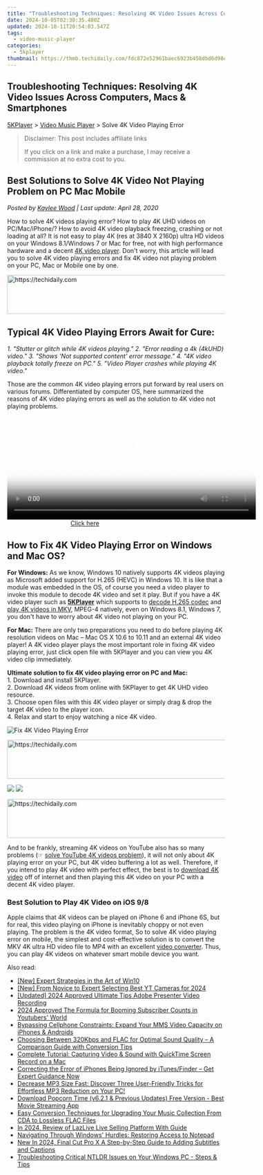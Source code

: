 ```yaml
---
title: "Troubleshooting Techniques: Resolving 4K Video Issues Across Computers, Macs & Smartphones"
date: 2024-10-05T02:30:35.480Z
updated: 2024-10-11T20:54:03.547Z
tags:
  - video-music-player
categories:
  - 5kplayer
thumbnail: https://thmb.techidaily.com/fdc872e52961baec6923b458dbd6d98e67f3ed40f9ab2afdf7e0f1b821a0cc59.jpg
---
```


## Troubleshooting Techniques: Resolving 4K Video Issues Across Computers, Macs & Smartphones

[5KPlayer](https://tools.techidaily.com/5kplayer/products/) \> [Video Music Player](https://tools.techidaily.com/5kplayer/video-music-player/) \> Solve 4K Video Playing Error

>  Disclaimer: This post includes affiliate links
>
>  If you click on a link and make a purchase, I may receive a commission at no extra cost to you.
>

## Best Solutions to Solve 4K Video Not Playing Problem on PC Mac Mobile

 _Posted by [Kaylee Wood](https://www.quora.com/profile/Amanda-Hu-21) | Last update: April 28, 2020_

How to solve 4K videos playing error? How to play 4K UHD videos on PC/Mac/iPhone/? How to avoid 4K video playback freezing, crashing or not loading at all? It is not easy to play 4K (res at 3840 X 2160p) ultra HD videos on your Windows 8.1/Windows 7 or Mac for free, not with high performance hardware and a decent [4K video player](https://tools.techidaily.com/5kplayer/video-music-player/). Don't worry, this article will lead you to solve 4K video playing errors and fix 4K video not playing problem on your PC, Mac or Mobile one by one. 

<!-- affiliate ads begin -->
<a href="https://appsumo.8odi.net/c/5597632/2151873/7443" target="_top" id="2151873">
  <img src="//a.impactradius-go.com/display-ad/7443-2151873" border="0" alt="https://techidaily.com" width="728" height="90"/>
</a>
<img height="0" width="0" src="https://appsumo.8odi.net/i/5597632/2151873/7443" style="position:absolute;visibility:hidden;" border="0" />
<!-- affiliate ads end -->

##  Typical 4K Video Playing Errors Await for Cure:

_1\. "Stutter or glitch while 4K videos playing."_ 
_2\. "Error reading a 4k (4kUHD) video."_ 
_3\. "Shows 'Not supported content' error message."_ 
_4\. "4K video playback totally freeze on PC."_ 
_5\. "Video Player crashes while playing 4K video."_ 

Those are the common 4K video playing errors put forward by real users on various forums. Differentiated by computer OS, here summarized the reasons of 4K video playing errors as well as the solution to 4K video not playing problems. 

<!-- affiliate ads begin -->
<span id="1983472">
					<video width="576" height="240" style="cursor:pointer"
           poster="//a.impactradius-go.com/display-clicktoplayimage/1983472.png"
           onclick="if(!this.playClicked){this.play();this.setAttribute('controls',true);this.playClicked=true;}">
	   <source src="//a.impactradius-go.com/display-ad/22993-1983472">
	   <img src="//a.impactradius-go.com/display-clicktoplayimage/1983472.png" style="border: none; height: 100%; width: 100%; object-fit: contain">
	</video>
	<div style="width:360px;text-align:center"><a href="javascript:window.open(decodeURIComponent('https%3A%2F%2Fhomestyler.sjv.io%2Fc%2F5597632%2F1983472%2F22993'), '_blank');void(0);">Click here</a></div>
</span>
<img height="0" width="0" src="https://imp.pxf.io/i/5597632/1983472/22993" style="position:absolute;visibility:hidden;" border="0" />
<!-- affiliate ads end -->

## How to Fix 4K Video Playing Error on Windows and Mac OS?

**For Windows:** As we know, Windows 10 natively supports 4K videos playing as Microsoft added support for H.265 (HEVC) in Windows 10\. It is like that a module was embedded in the OS, of course you need a video player to invoke this module to decode 4K video and set it play. But if you have a 4K video player such as [**5KPlayer**](https://tools.techidaily.com/5kplayer/products/) which supports to [decode H.265 codec](https://tools.techidaily.com/5kplayer/video-music-player/) and [play 4K videos in MKV](https://tools.techidaily.com/5kplayer/video-music-player/), MPEG-4 natively, even on Windows 8.1, Windows 7, you don't have to worry about 4K video not playing on your PC. 

**For Mac:** There are only two preparations you need to do before playing 4K resolution videos on Mac – Mac OS X 10.6 to 10.11 and an external 4K video player! A 4K video player plays the most important role in fixing 4K video playing error, just click open file with 5KPlayer and you can view you 4K video clip immediately.

**Ultimate solution to fix 4K video playing error on PC and Mac:**   
1\. Download and install 5KPlayer.  
2\. Download 4K videos from online with 5KPlayer to get 4K UHD video resource.  
3\. Choose open files with this 4K video player or simply drag & drop the target 4K video to the player icon.  
4\. Relax and start to enjoy watching a nice 4K video.

![Fix 4K Video Playing Error](https://www.5kplayer.com/video-music-player/../youtube-download/img/play-4k.jpg)

<!-- affiliate ads begin -->
<a href="https://appsumo.8odi.net/c/5597632/2118315/7443" target="_top" id="2118315">
  <img src="//a.impactradius-go.com/display-ad/7443-2118315" border="0" alt="https://techidaily.com" width="728" height="90"/>
</a>
<img height="0" width="0" src="https://appsumo.8odi.net/i/5597632/2118315/7443" style="position:absolute;visibility:hidden;" border="0" />
<!-- affiliate ads end -->

[![](https://www.5kplayer.com/video-music-player/../button/freedownwhitewin.png)](https://tools.techidaily.com/5kplayer/products/) [![](https://www.5kplayer.com/video-music-player/../button/freedownbackmac.png)](https://tools.techidaily.com/5kplayer/products/) 

<!-- affiliate ads begin -->
<a href="https://unicoeye.pxf.io/c/5597632/2134237/18498" target="_top" id="2134237">
  <img src="//a.impactradius-go.com/display-ad/18498-2134237" border="0" alt="https://techidaily.com" width="728" height="90"/>
</a>
<img height="0" width="0" src="https://unicoeye.pxf.io/i/5597632/2134237/18498" style="position:absolute;visibility:hidden;" border="0" />
<!-- affiliate ads end -->

And to be frankly, streaming 4K videos on YouTube also has so many problems (☞ [solve YouTube 4K videos problem](https://tools.techidaily.com/5kplayer/youtube-download/)), it will not only about 4K playing error on your PC, but 4K video buffering a lot as well. Therefore, if you intend to play 4K video with perfect effect, the best is to [download 4K video](https://tools.techidaily.com/5kplayer/youtube-download/) off of internet and then playing this 4K video on your PC with a decent 4K video player. 

### **Best Solution to Play 4K Video on iOS 9/8**

Apple claims that 4K videos can be played on iPhone 6 and iPhone 6S, but for real, this video playing on iPhone is inevitably choppy or not even playing. The problem is the 4K video format, So to solve 4K video playing error on mobile, the simplest and cost-effective solution is to convert the MKV 4K ultra HD video file to MP4 with an excellent [video converter](https://tools.techidaily.com/5kplayer/products/). Thus, you can play 4K videos on whatever smart mobile device you want.

<ins class="adsbygoogle"
     style="display:block"
     data-ad-format="autorelaxed"
     data-ad-client="ca-pub-7571918770474297"
     data-ad-slot="1223367746"></ins>

<ins class="adsbygoogle"
     style="display:block"
     data-ad-client="ca-pub-7571918770474297"
     data-ad-slot="8358498916"
     data-ad-format="auto"
     data-full-width-responsive="true"></ins>

<span class="atpl-alsoreadstyle">Also read:</span>
<div><ul>
<li><a href="https://some-techniques.techidaily.com/new-expert-strategies-in-the-art-of-win10/"><u>[New] Expert Strategies in the Art of Win10</u></a></li>
<li><a href="https://eaxpv-info.techidaily.com/new-from-novice-to-expert-selecting-best-yt-cameras-for-2024/"><u>[New] From Novice to Expert Selecting Best YT Cameras for 2024</u></a></li>
<li><a href="https://visual-screen-recording.techidaily.com/updated-2024-approved-ultimate-tips-adobe-presenter-video-recording/"><u>[Updated] 2024 Approved Ultimate Tips Adobe Presenter Video Recording</u></a></li>
<li><a href="https://article-tips.techidaily.com/2024-approved-the-formula-for-booming-subscriber-counts-in-youtubers-world/"><u>2024 Approved The Formula for Booming Subscriber Counts in Youtubers' World</u></a></li>
<li><a href="https://video-ai-editor.techidaily.com/bypassing-cellphone-constraints-expand-your-mms-video-capacity-on-iphones-and-androids/"><u>Bypassing Cellphone Constraints: Expand Your MMS Video Capacity on iPhones & Androids</u></a></li>
<li><a href="https://video-ai-editor.techidaily.com/choosing-between-320kbps-and-flac-for-optimal-sound-quality-a-comparison-guide-with-conversion-tips/"><u>Choosing Between 320Kbps and FLAC for Optimal Sound Quality – A Comparison Guide with Conversion Tips</u></a></li>
<li><a href="https://video-ai-editor.techidaily.com/complete-tutorial-capturing-video-and-sound-with-quicktime-screen-record-on-a-mac/"><u>Complete Tutorial: Capturing Video & Sound with QuickTime Screen Record on a Mac</u></a></li>
<li><a href="https://fox-that.techidaily.com/correcting-the-error-of-iphones-being-ignored-by-itunesfinder-get-expert-guidance-now/"><u>Correcting the Error of iPhones Being Ignored by iTunes/Finder – Get Expert Guidance Now</u></a></li>
<li><a href="https://video-ai-editor.techidaily.com/decrease-mp3-size-fast-discover-three-user-friendly-tricks-for-effortless-mp3-reduction-on-your-pc/"><u>Decrease MP3 Size Fast: Discover Three User-Friendly Tricks for Effortless MP3 Reduction on Your PC!</u></a></li>
<li><a href="https://video-ai-editor.techidaily.com/download-popcorn-time-v621-and-previous-updates-free-version-best-movie-streaming-app/"><u>Download Popcorn Time (v6.2.1 & Previous Updates) Free Version - Best Movie Streaming App</u></a></li>
<li><a href="https://video-ai-editor.techidaily.com/easy-conversion-techniques-for-upgrading-your-music-collection-from-cda-to-lossless-flac-files/"><u>Easy Conversion Techniques for Upgrading Your Music Collection From CDA to Lossless FLAC Files</u></a></li>
<li><a href="https://ai-live-streaming.techidaily.com/in-2024-review-of-lazlive-live-selling-platform-with-guide/"><u>In 2024, Review of LazLive Live Selling Platform With Guide</u></a></li>
<li><a href="https://win11-tips.techidaily.com/navigating-through-windows-hurdles-restoring-access-to-notepad/"><u>Navigating Through Windows' Hurdles: Restoring Access to Notepad</u></a></li>
<li><a href="https://ai-video-apps.techidaily.com/new-in-2024-final-cut-pro-x-a-step-by-step-guide-to-adding-subtitles-and-captions/"><u>New In 2024, Final Cut Pro X A Step-by-Step Guide to Adding Subtitles and Captions</u></a></li>
<li><a href="https://techtrends.techidaily.com/troubleshooting-critical-ntldr-issues-on-your-windows-pc-steps-and-tips/"><u>Troubleshooting Critical NTLDR Issues on Your Windows PC - Steps & Tips</u></a></li>
</ul></div>

